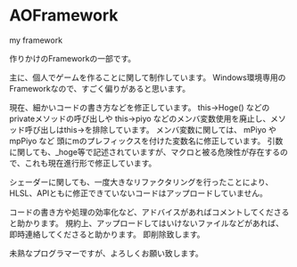# AOFramework
my framework

作りかけのFrameworkの一部です。

主に、個人でゲームを作ることに関して制作しています。
Windows環境専用のFrameworkなので、すごく偏りがあると思います。

現在、細かいコードの書き方などを修正しています。
this->Hoge() などのprivateメソッドの呼び出しや
this->piyo などのメンバ変数使用を廃止し、メソッド呼び出しはthis->を排除しています。
メンバ変数に関しては、 mPiyo や mpPiyo など 頭にmのプレフィックスを付けた変数名に修正しています。
引数に関しても、_hoge等で記述されていますが、マクロと被る危険性が存在するので、これも現在進行形で修正しています。

シェーダーに関しても、一度大きなリファクタリングを行ったことにより、
HLSL、APIともに修正できていないコードはアップロードしていません。

コードの書き方や処理の効率化など、アドバイスがあればコメントしてくださると助かります。
規約上、アップロードしてはいけないファイルなどがあれば、即時連絡してくださると助かります。
即削除致します。

未熟なプログラマーですが、よろしくお願い致します。
